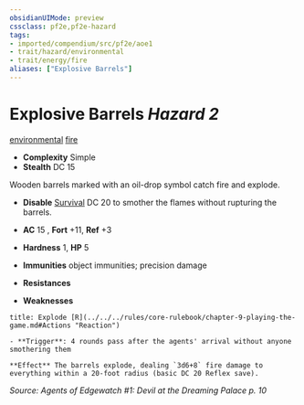 ```yaml
---
obsidianUIMode: preview
cssclass: pf2e,pf2e-hazard
tags:
- imported/compendium/src/pf2e/aoe1
- trait/hazard/environmental
- trait/energy/fire
aliases: ["Explosive Barrels"]
---
```

# Explosive Barrels *Hazard 2*  
[environmental](environmental.md)  [fire](fire.md)  

- **Complexity** Simple
- **Stealth** DC 15  

Wooden barrels marked with an oil-drop symbol catch fire and explode.

- **Disable** [Survival](../../skills.md#Survival) DC 20 to smother the flames without rupturing the barrels.  

- **AC** 15 , **Fort** +11, **Ref** +3
- **Hardness** 1, **HP** 5
- **Immunities** object immunities; precision damage
- **Resistances** 
- **Weaknesses** 
     
```ad-embed-ability
title: Explode [R](../../../rules/core-rulebook/chapter-9-playing-the-game.md#Actions "Reaction")

- **Trigger**: 4 rounds pass after the agents' arrival without anyone smothering them

**Effect** The barrels explode, dealing `3d6+8` fire damage to everything within a 20-foot radius (basic DC 20 Reflex save).
```

*Source: Agents of Edgewatch #1: Devil at the Dreaming Palace p. 10*
